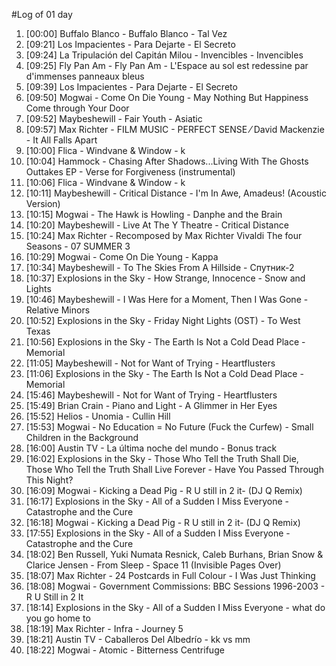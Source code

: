#Log of 01 day

1. [00:00] Buffalo Blanco - Buffalo Blanco - Tal Vez
1. [09:21] Los Impacientes - Para Dejarte - El Secreto
1. [09:24] La Tripulación del Capitán Milou - Invencibles - Invencibles
1. [09:25] Fly Pan Am - Fly Pan Am - L'Espace au sol est redessine par d'immenses panneaux bleus
1. [09:39] Los Impacientes - Para Dejarte - El Secreto
1. [09:50] Mogwai - Come On Die Young - May Nothing But Happiness Come through Your Door
1. [09:52] Maybeshewill - Fair Youth - Asiatic
1. [09:57] Max Richter - FILM MUSIC - PERFECT SENSE ⁄ David Mackenzie - It All Falls Apart
1. [10:00] Flica - Windvane & Window - k
1. [10:04] Hammock - Chasing After Shadows...Living With The Ghosts Outtakes EP - Verse for Forgiveness (instrumental)
1. [10:06] Flica - Windvane & Window - k
1. [10:11] Maybeshewill - Critical Distance - I'm In Awe, Amadeus! (Acoustic Version)
1. [10:15] Mogwai - The Hawk is Howling - Danphe and the Brain
1. [10:20] Maybeshewill - Live At The Y Theatre - Critical Distance
1. [10:24] Max Richter - Recomposed by Max Richter Vivaldi The four Seasons - 07 SUMMER 3
1. [10:29] Mogwai - Come On Die Young - Kappa
1. [10:34] Maybeshewill - To The Skies From A Hillside - Спутник-2
1. [10:37] Explosions in the Sky - How Strange, Innocence - Snow and Lights
1. [10:46] Maybeshewill - I Was Here for a Moment, Then I Was Gone - Relative Minors
1. [10:52] Explosions in the Sky - Friday Night Lights (OST) - To West Texas
1. [10:56] Explosions in the Sky - The Earth Is Not a Cold Dead Place - Memorial
1. [11:05] Maybeshewill - Not for Want of Trying - Heartflusters
1. [11:06] Explosions in the Sky - The Earth Is Not a Cold Dead Place - Memorial
1. [15:46] Maybeshewill - Not for Want of Trying - Heartflusters
1. [15:49] Brian Crain - Piano and Light - A Glimmer in Her Eyes
1. [15:52] Helios - Unomia - Cullin Hill
1. [15:53] Mogwai - No Education = No Future (Fuck the Curfew) - Small Children in the Background
1. [16:00] Austin TV - La última noche del mundo - Bonus track
1. [16:02] Explosions in the Sky - Those Who Tell the Truth Shall Die, Those Who Tell the Truth Shall Live Forever - Have You Passed Through This Night?
1. [16:09] Mogwai - Kicking a Dead Pig - R U still in 2 it- (DJ Q Remix)
1. [16:17] Explosions in the Sky - All of a Sudden I Miss Everyone - Catastrophe and the Cure
1. [16:18] Mogwai - Kicking a Dead Pig - R U still in 2 it- (DJ Q Remix)
1. [17:55] Explosions in the Sky - All of a Sudden I Miss Everyone - Catastrophe and the Cure
1. [18:02] Ben Russell, Yuki Numata Resnick, Caleb Burhans, Brian Snow & Clarice Jensen - From Sleep - Space 11 (Invisible Pages Over)
1. [18:07] Max Richter - 24 Postcards in Full Colour - I Was Just Thinking
1. [18:08] Mogwai - Government Commissions: BBC Sessions 1996-2003 - R U Still in 2 It
1. [18:14] Explosions in the Sky - All of a Sudden I Miss Everyone - what do you go home to
1. [18:19] Max Richter - Infra - Journey 5
1. [18:21] Austin TV - Caballeros Del Albedrío - kk vs mm
1. [18:22] Mogwai - Atomic - Bitterness Centrifuge
